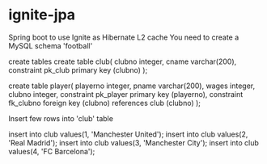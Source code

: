 # ignite-jpa
Spring boot to use Ignite as Hibernate L2 cache
You need to create a MySQL schema 'football'


create tables
 create table club(
 clubno integer,
 cname varchar(200),
 constraint pk_club primary key (clubno)
);

create table player(
 playerno integer,
 pname varchar(200),
 wages integer,
 clubno integer,
 constraint pk_player primary key (playerno),
 constraint fk_clubno foreign key (clubno) references club (clubno)
);

Insert few rows into 'club' table

insert into club values(1, 'Manchester United');
insert into club values(2, 'Real Madrid');
insert into club values(3, 'Manchester City');
insert into club values(4, 'FC Barcelona');
